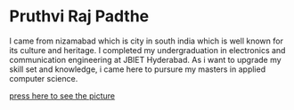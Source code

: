 # Pruthvi Raj Padthe
I came from nizamabad which is city in south india which is well known for its culture and heritage. I completed my undergraduation in electronics and communication engineering at JBIET Hyderabad. As i want to upgrade my skill set and knowledge, i came here to pursure my masters in applied computer science. 

[press here to see the picture](nizamabad-wildlife-sancturary.jpg) 

